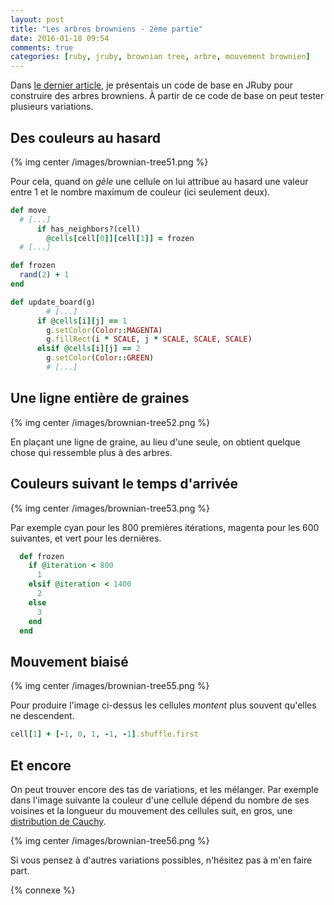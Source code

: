 ```yaml
---
layout: post
title: "Les arbres browniens - 2ème partie"
date: 2016-01-18 09:54
comments: true
categories: [ruby, jruby, brownian tree, arbre, mouvement brownien]
---
```


Dans [le dernier article](/blog/2016/01/17/les-arbres-browniens/), je présentais un code de base en JRuby
pour construire des arbres browniens. À partir de ce code de base on peut
tester plusieurs variations.

## Des couleurs au hasard

{% img center /images/brownian-tree51.png %}

Pour cela, quand on *gèle* une cellule on lui attribue au hasard une valeur
entre 1 et le nombre maximum de couleur (ici seulement deux).

<!-- more -->

```ruby
def move
  # [...]
      if has_neighbors?(cell)
        @cells[cell[0]][cell[1]] = frozen
  # [...]

def frozen
  rand(2) + 1
end

def update_board(g)
        # [...]
      if @cells[i][j] == 1
        g.setColor(Color::MAGENTA)
        g.fillRect(i * SCALE, j * SCALE, SCALE, SCALE)
      elsif @cells[i][j] == 2
        g.setColor(Color::GREEN)
        # [...]
```

## Une ligne entière de graines

{% img center /images/brownian-tree52.png %}

En plaçant une ligne de graine, au lieu d'une seule, on obtient quelque chose
qui ressemble plus à des arbres.

## Couleurs suivant le temps d'arrivée

{% img center /images/brownian-tree53.png %}

Par exemple cyan pour les 800 premières itérations, magenta pour les 600
suivantes, et vert pour les dernières.

```ruby
  def frozen
    if @iteration < 800
      1
    elsif @iteration < 1400
      2
    else
      3
    end
  end
```

## Mouvement biaisé

{% img center /images/brownian-tree55.png %}

Pour produire l'image ci-dessus les cellules *montent* plus souvent qu'elles ne
descendent.

```ruby
cell[1] + [-1, 0, 1, -1, -1].shuffle.first
```

## Et encore

On peut trouver encore des tas de variations, et les mélanger. Par exemple dans
l'image suivante la couleur d'une cellule dépend du nombre de ses voisines et
la longueur du mouvement des cellules suit, en gros, une
[distribution de Cauchy](https://en.wikipedia.org/wiki/Cauchy_distribution).

{% img center /images/brownian-tree56.png %}

Si vous pensez à d'autres variations possibles, n'hésitez pas à m'en faire part.

{% connexe %}


